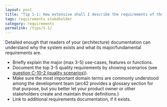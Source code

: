 ```yaml
---
layout: post
title: "Tip 1-1: How extensive shall I describe the requirements of the system?"
tags: requirements stakeholder
category: requirements
permalink: /tips/1-1/
---
```


Detailed enough that readers of your (architecture) documentation can understand
why the system exists and what its major/fundamental requirements are.

* Briefly explain the major (max 3-5) use-cases, features or functions.
* Document the top 3-5 quality requirements by showing scenarios (see [question C-10-2 (quality scenarios)](/tips/C-10-2)).
* Make sure the most important domain terms are commonly understood
among the development team (arc42 provides a glossary section for that purpose,
  but you better let your product owner or other stakeholders create and maintain
  those definitions.)
* Link to additional requirements documentation, if it exists.
